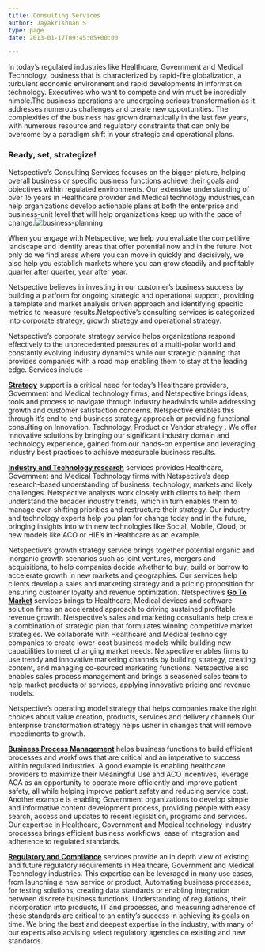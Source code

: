 ```yaml
---
title: Consulting Services
author: Jayakrishnan S
type: page
date: 2013-01-17T09:45:05+00:00

---
```

In today’s regulated industries like Healthcare, Government and Medical Technology, business that is characterized by rapid-fire globalization, a turbulent economic environment and rapid developments in information technology. Executives who want to compete and win must be incredibly nimble.The business operations are undergoing serious transformation as it addresses numerous challenges and create new opportunities. The complexities of the business has grown dramatically in the last few years, with numerous resource and regulatory constraints that can only be overcome by a paradigm shift in your strategic and operational plans.

### Ready, set, strategize!

Netspective’s Consulting Services focuses on the bigger picture, helping overall business or specific business functions achieve their goals and objectives within regulated environments. Our extensive understanding of over 15 years in Healthcare provider and Medical technology industries,can help organizations develop actionable plans at both the enterprise and business-unit level that will help organizations keep up with the pace of change.![business-planning](/business-planning.jpg#right)

When you engage with Netspective, we help you evaluate the competitive landscape and identify areas that offer potential now and in the future. Not only do we find areas where you can move in quickly and decisively, we also help you establish markets where you can grow steadily and profitably quarter after quarter, year after year.

Netspective believes in investing in our customer’s business success by building a platform for ongoing strategic and operational support, providing a template and market analysis driven approach and identifying specific metrics to measure results.Netspective’s consulting services is categorized into corporate strategy, growth strategy and operational strategy.

Netspective’s corporate strategy service helps organizations respond effectively to the unprecedented pressures of a multi-polar world and constantly evolving industry dynamics while our strategic planning that provides companies with a road map enabling them to stay at the leading edge. Services include –

**[Strategy](/consulting-services/strategy/)** support is a critical need for today’s Healthcare providers, Government and Medical technology firms, and Netspective brings ideas, tools and process to navigate through industry headwinds while addressing growth and customer satisfaction concerns. Netspective enables this through it’s end to end business strategy approach or providing functional consulting on Innovation, Technology, Product or Vendor strategy . We offer innovative solutions by bringing our significant industry domain and technology experience, gained from our hands-on expertise and leveraging industry best practices to achieve measurable business results.

**[Industry and Technology research](/consulting-services/industry-and-technology-research/)** services provides Healthcare, Government and Medical Technology firms with Netspective’s deep research-based understanding of business, technology, markets and likely challenges. Netspective analysts work closely with clients to help them understand the broader industry trends, which in turn enables them to manage ever-shifting priorities and restructure their strategy. Our industry and technology experts help you plan for change today and in the future, bringing insights into with new technologies like Social, Mobile, Cloud, or new models like ACO or HIE’s in Healthcare as an example.

Netspective’s growth strategy service brings together potential organic and inorganic growth scenarios such as joint ventures, mergers and acquisitions, to help companies decide whether to buy, build or borrow to accelerate growth in new markets and geographies. Our services help clients develop a sales and marketing strategy and a pricing proposition for ensuring customer loyalty and revenue optimization. Netspective’s **[Go To Market](/consulting-services/go-to-market/)** services brings to Healthcare, Medical devices and software solution firms an accelerated approach to driving sustained profitable revenue growth. Netspective’s sales and marketing consultants help create a combination of strategic plan that formulates winning competitive market strategies. We collaborate with Healthcare and Medical technology companies to create lower-cost business models while building new capabilities to meet changing market needs. Netspective enables firms to use trendy and innovative marketing channels by building strategy, creating content, and managing co-sourced marketing functions. Netspective also enables sales process management and brings a seasoned sales team to help market products or services, applying innovative pricing and revenue models.

Netspective’s operating model strategy that helps companies make the right choices about value creation, products, services and delivery channels.Our enterprise transformation strategy helps usher in changes that will remove impediments to growth.

**[Business Process Management](/consulting-services/business-process-management/)** helps business functions to build efficient processes and workflows that are critical and an imperative to success within regulated industries. A good example is enabling healthcare providers to maximize their Meaningful Use and ACO incentives, leverage ACA as an opportunity to operate more efficiently and improve patient safety, all while helping improve patient safety and reducing service cost. Another example is enabling Government organizations to develop simple and informative content development process, providing people with easy search, access and updates to recent legislation, programs and services. Our expertise in Healthcare, Government and Medical technology industry processes brings efficient business workflows, ease of integration and adherence to regulated standards.

[**Regulatory and Compliance**](/consulting-services/regulatory-compliance-standards/) services provide an in depth view of existing and future regulatory requirements in Healthcare, Government and Medical Technology industries. This expertise can be leveraged in many use cases, from launching a new service or product, Automating business processes, for testing solutions, creating data standards or enabling integration between discrete business functions. Understanding of regulations, their incorporation into products, IT and processes, and measuring adherence of these standards are critical to an entity’s success in achieving its goals on time. We bring the best and deepest expertise in the industry, with many of our experts also advising select regulatory agencies on existing and new standards.

